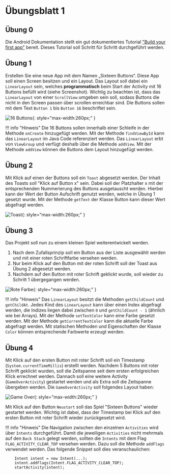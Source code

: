 # Übungsblatt 1

## Übung 0

Die Android Dokumentation stellt ein gut dokumentiertes Tutorial ["Build your first app"](https://developer.android.com/training/basics/firstapp) bereit. Dieses Tutorial soll Schritt für Schritt durchgeführt werden.  

## Übung 1

Erstellen Sie eine neue App mit dem Namen „Sixteen Buttons“. Diese App soll einen Screen besitzen und ein Layout. Das Layout soll dabei ein `LinearLayout` sein, welches **programmatisch** beim Start der Activity mit 16 Buttons befüllt wird (siehe Screenshot). Wichtig zu beachten ist, dass das `LinearLayout` von einer `ScrollView` umgeben sein soll, sodass Buttons die nicht in den Screen passen über scrollen erreichbar sind. Die Buttons sollen mit dem Text `Button 1` bis `Button 16` beschriftet sein.

![16 Buttons](images/01-16-Buttons.png "16 Buttons"){: style="max-width:260px;" }

!!! info "Hinweis"
    Die 16 Buttons sollen innerhalb einer Schleife in der Methode `onCreate` hinzugefügt werden. Mit der Methode `findViewById` kann das `LinearLayout` im Java Code referenziert werden. Das `LinearLayout` erbt von `ViewGroup` und verfügt deshalb über die Methode `addView`. Mit der Methode `addView` können die Buttons dem Layout hinzugefügt werden.

## Übung 2

Mit Klick auf einen der Buttons soll ein `Toast` abgesetzt werden. Der Inhalt des Toasts soll "Klick auf Button x" sein. Dabei soll der Platzhalter x mit der entsprechenden Nummerierung des Buttons ausgetauscht werden. Hierbei kann der Wert der Button Aufschrift genutzt werden, welche in Übung 1 gesetzt wurde. Mit der Methode `getText` der Klasse Button kann dieser Wert abgefragt werden.

![Toast](images/01-Toast.png "Toast"){: style="max-width:260px;" }

## Übung 3

Das Projekt soll nun zu einem kleinen Spiel weiterentwickelt werden.

 1. Nach dem Zufallsprinzip soll ein Button aus der Liste ausgewählt werden und mit einer roten Schriftfarbe versehen werden.
 2. Nur beim Klick auf den Button mit der roten Schrift soll der Toast aus Übung 2 abgesetzt werden.
 3. Nachdem auf den Button mit roter Schrift geklickt wurde, soll wieder zu Schritt 1 übergegangen werden.

![Rote Farbe](images/01-Rote-Farbe.png "Rote Farbe"){: style="max-width:260px;" }

!!! info "Hinweis"
    Das `LinearLayout` besitzt die Methoden `getChildCount` und `getChildAt`. Jedes Kind des `LinearLayout` kann über einen Index abgefragt werden, die Indizes liegen dabei zwischen `0` und `getChildCount - 1` (ähnlich wie bei Arrays). Mit der Methode `setTextColor` kann eine Farbe gesetzt werden. Mit der Methode `getCurrentTextColor` kann die aktuelle Farbe abgefragt werden. Mit statischen Methoden und Eigenschaften der Klasse `Color` können entsprechende Farbwerte erzeugt werden.

## Übung 4

Mit Klick auf den ersten Button mit roter Schrift soll ein Timestamp (`System.currentTimeMillis`) erstellt werden. Nachdem 5 Buttons mit roter Schrift geklickt wurden, soll die Zeitspanne seit dem ersten erfolgreichen Klick errechnet werden. Dannach soll eine weitere Activity (`GameOverActivity`) gestartet werden und als Extra soll die Zeitspanne übergeben werden. Die `GameOverActivity` soll folgendes Layout haben:

![Game Over](images/01-Game-Over.png "Game Over"){: style="max-width:260px;" }

Mit Klick auf den Button `Neustart` soll das Spiel "Sixteen Buttons" wieder gestartet werden. Wichtig ist dabei, dass der Timestamp bei Klick auf den ersten Button mit roter Schrift wieder zurückgesetzt wird.

!!! info "Hinweis"
    Die Navigation zwischen den einzelnen `Activities` wird über `Intents` durchgeführt. Damit die jeweiligen `Activities` nicht mehrmals auf den `Back Stack` gelegt werden, sollten die `Intents` mit dem Flag `FLAG_ACTIVITY_CLEAR_TOP` versehen werden. Dazu soll die Methode `addFlags` verwendet werden. Das folgende Snippet soll dies veranschaulichen:

        Intent intent = new Intent(...);
        intent.addFlags(Intent.FLAG_ACTIVITY_CLEAR_TOP);
        startActivity(intent);

